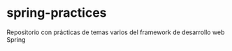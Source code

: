 # spring-practices
Repositorio con prácticas de temas varios del framework de desarrollo web Spring
